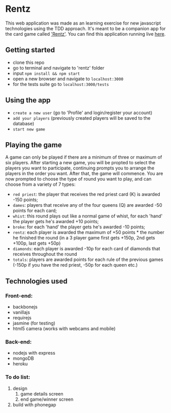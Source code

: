 # Rentz


This web application was made as an learning exercise for new javascript technologies using the TDD approach. It's meant to be a companion app for the card game called ['Rentz'](http://ro.wikipedia.org/wiki/Rentz).
You can find this application running live [here](http://rentz.herokuapp.com).


## Getting started

- clone this repo
- go to terminal and navigate to 'rentz' folder
- input `npm install && npm start`
- open a new browser and navigate to `localhost:3000`
- for the tests suite go to `localhost:3000/tests`


## Using the app

- `create a new user` (go to 'Profile' and login/register your account)
- `add your players` (previously created players will be saved to the database)
- `start new game`


## Playing the game

A game can only be played if there are a minimum of three or maximum of six players.
After starting a new game, you will be propted to select the players you want to participate, continuing prompts you to arrange the players in the order you want. After that, the game will commence.
You are now prompted to choose the type of round you want to play, and can choose from a variety of 7 types:

- `red priest`:	the player that receives the red priest card (K) is awarded -150 points;
- `dames`:		players that receive any of the four queens (Q) are awarded -50 points for each card;
- `whist`:		this round plays out like a normal game of whist, for each 'hand' the player gets he's awarded +10 points;
- `broke`:		for each 'hand' the player gets he's awarded -10 points;
- `rentz`:		each player is awarded the maximum of +50 points * the number he finished the round (in a 3 player game first gets +150p, 2nd gets +100p, last gets +50p)
- `diamonds`:	each player is awarded -10p for each card of diamonds that receives throughout the round
- `totals`:		players are awarded points for each rule of the previous games (-150p if you have the red priest, -50p for each queen etc.)


## Technologies used

### Front-end:
- backbonejs
- vanillajs
- requirejs
- jasmine (for testing)
- html5 camera (works with webcams and mobile)

### Back-end:
- nodejs with express
- mongoDB
- heroku

### To do list:

1. design
	1. game details screen
	2. end game/winner screen
2. build with phonegap